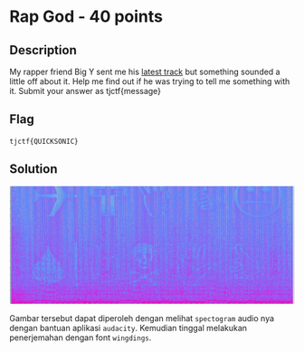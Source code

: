 # Rap God - 40 points
## Description
My rapper friend Big Y sent me his [latest track](https://static.tjctf.org/302ed01b56ae5988e8b8ad8d9bba402a2934c71508593f5dc9e95aed913d20cf_BigYAudio.mp3) but something sounded a little off about it. Help me find out if he was trying to tell me something with it. Submit your answer as tjctf{message}
## Flag
```
tjctf{QUICKSONIC}
```
## Solution
![](img.jpg)

Gambar tersebut dapat diperoleh dengan melihat `spectogram` audio nya dengan bantuan aplikasi `audacity`. Kemudian tinggal melakukan penerjemahan dengan font `wingdings`.
